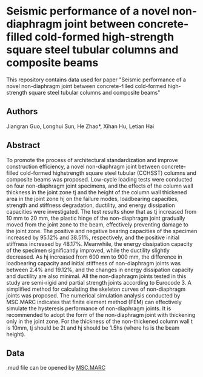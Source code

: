 # Seismic performance of a novel non-diaphragm joint between concrete-filled cold-formed high-strength square steel tubular columns and composite beams

This repository contains data used for paper "Seismic performance of a novel non-diaphragm joint between concrete-filled cold-formed high-strength square steel tubular columns and composite beams"

## Authors

Jiangran Guo, Longhui Sun, He Zhao*, Xihan Hu, Letian Hai

## Abstract

To promote the process of architectural standardization and improve construction efficiency, a novel non-diaphragm joint between concrete-filled cold-formed highstrength square steel tubular (CCHSST) columns and composite beams was proposed. Low-cycle loading tests were conducted on four non-diaphragm joint specimens, and the effects of the column wall thickness in the joint zone tj and the height of the column wall thickened area in the joint zone hj on the failure modes, loadbearing capacities, strength and stiffness degradation, ductility, and energy dissipation capacities were investigated. The test results show that as tj increased from 10 mm to 20 mm, the plastic hinge of the non-diaphragm joint gradually moved from the joint zone to the beam, effectively preventing damage to the joint zone. The positive and negative bearing capacities of the specimen increased by 95.12% and 38.51%, respectively, and the positive initial stiffness increased by 48.17%. Meanwhile, the energy dissipation capacity of the specimen significantly improved, while the ductility slightly decreased. As hj increased from 600 mm to 900 mm, the difference in loadbearing capacity and initial stiffness of non-diaphragm joints was between 2.4% and 19.12%, and the changes in energy dissipation capacity and ductility are also minimal. All the non-diaphragm joints tested in this study are semi-rigid and partial strength joints according to Eurocode 3. A simplified method for calculating the skeleton curves of non-diaphragm joints was proposed. The numerical simulation analysis conducted by MSC.MARC indicates that finite element method (FEM) can effectively simulate the hysteresis performance of non-diaphragm joints. It is recommended to adopt the form of the non-diaphragm joint with thickening only in the joint zone. For the thickness of the non-thickened column wall t is 10mm, tj should be 2t and hj should be 1.5hs (where hs is the beam height).

## Data

.mud file can be opened by [MSC.MARC](https://hexagon.com/products/marc)